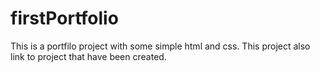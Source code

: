 # firstPortfolio
This is a portfilo project with some simple html and css. This project also link to project that have been created.
